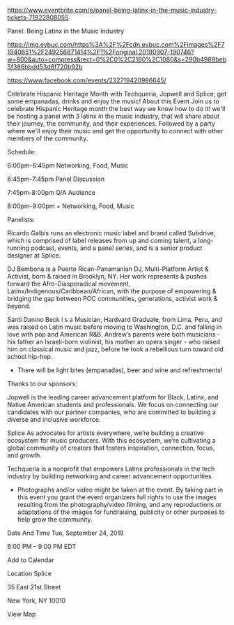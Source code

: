 https://www.eventbrite.com/e/panel-being-latinx-in-the-music-industry-tickets-71922808055

Panel: Being Latinx in the Music Industry

https://img.evbuc.com/https%3A%2F%2Fcdn.evbuc.com%2Fimages%2F71940651%2F249256871414%2F1%2Foriginal.20190907-190746?w=800&auto=compress&rect=0%2C0%2C2160%2C1080&s=290b4989beb5f386bbdd53d6f720b92b

https://www.facebook.com/events/232719420986645/

Celebrate Hispanic Heritage Month with Techqueria, Jopwell and Splice; get some empanadas, drinks and enjoy the music!
About this Event
Join us to celebrate Hispanic Heritage month the best way we know how to do it! we'll be hosting a panel with 3 latinx in the music industry, that will share about their journey, the community, and their experiences. Followed by a party where we'll enjoy their music and get the opportunity to connect with other members of the community.

Schedule:

6:00pm-6:45pm Networking, Food, Music

6:45pm-7:45pm Panel Discussion

7:45pm-8:00pm Q/A Audience

8:00pm-9:00pm + Networking, Food, Music

Panelists:

Ricardo Galbis runs an electronic music label and brand called Subdrive, which is comprised of label releases from up and coming talent, a long-running podcast, events, and a panel series, and is a senior product designer at Splice.

DJ Bembona is a Puerto Rican-Panamanian DJ, Multi-Platform Artist & Activist, born & raised in Brooklyn, NY. Her work represents & pushes forward the Afro-Diasporadical movement, Latinx/Indigenous/Caribbean/African, with the purpose of empowering & bridging the gap between POC communities, generations, activist work & beyond.

Santi Danino Beck i s a Musician, Hardvard Graduate, from Lima, Peru, and was raised on Latin music before moving to Washington, D.C. and falling in love with pop and American R&B. Andrew’s parents were both musicians - his father an Israeli-born violinist, his mother an opera singer - who raised him on classical music and jazz, before he took a rebellious turn toward old school hip-hop.

- There will be light bites (empanadas), beer and wine and refreshments!

Thanks to our sponsors:

Jopwell is the leading career advancement platform for Black, Latinx, and Native American students and professionals. We focus on connecting our candidates with our partner companies, who are committed to building a diverse and inclusive workforce.

Splice As advocates for artists everywhere, we’re building a creative ecosystem for music producers. With this ecosystem, we’re cultivating a global community of creators that fosters inspiration, connection, focus, and growth.

Techqueria is a nonprofit that empowers Latinx professionals in the tech industry by building networking and career advancement opportunities.

- Photographs and/or video might be taken at the event. By taking part in this event you grant the event organizers full rights to use the images resulting from the photography/video filming, and any reproductions or adaptations of the images for fundraising, publicity or other purposes to help grow the community.

Date And Time
Tue, September 24, 2019

6:00 PM – 9:00 PM EDT

Add to Calendar

Location
Splice

35 East 21st Street

New York, NY 10010

View Map